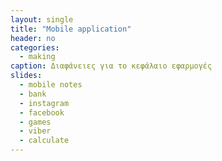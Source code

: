 ```yaml
---
layout: single
title: "Mobile application"
header: no
categories:
  - making
caption: Διαφάνειες για το κεφάλαιο εφαρμογές
slides:
  - mobile notes
  - bank
  - instagram
  - facebook
  - games 
  - viber
  - calculate
---
```





